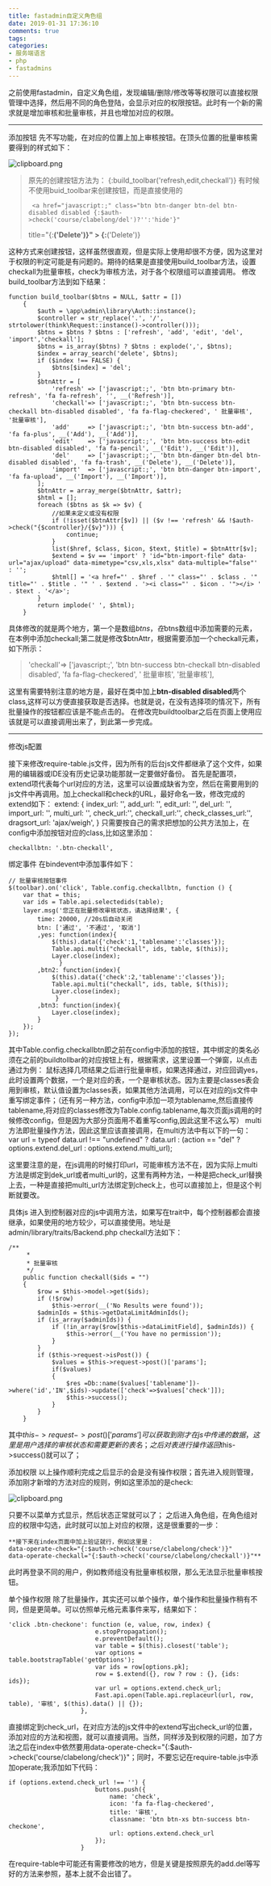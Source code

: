 ```yaml
---
title: fastadmin自定义角色组
date: 2019-01-31 17:36:10
comments: true
tags:
categories: 
- 服务端语言
- php
- fastadmins
---
```

之前使用fastadmin，自定义角色组，发现编辑/删除/修改等等权限可以直接权限管理中选择，然后用不同的角色登陆，会显示对应的权限按钮。此时有一个新的需求就是增加审核和批量审核，并且也增加对应的权限。


----------

添加按钮
    先不写功能，在对应的位置上加上审核按钮。在顶头位置的批量审核需要得到的样式如下：
    
![clipboard.png](https://image-static.segmentfault.com/105/121/1051217979-5b03e62334d57_articlex)

   

>  原先的创建按钮方法为：
>     {:build_toolbar('refresh,edit,checkall')}
> 有时候不使用buid_toolbar来创建按钮，而是直接使用的
>    
> 
>      <a href="javascript:;" class="btn btn-danger btn-del btn-disabled disabled {:$auth->check('course/clabelong/del')?'':'hide'}"
> title="{:__('Delete')}" ><i class="fa fa-trash"></i>
> {:__('Delete')}</a>

这种方式来创建按钮，这样虽然很直观，但是实际上使用却很不方便，因为这里对于权限的判定可能是有问题的。期待的结果是直接使用build_toolbar方法，设置checkall为批量审核，check为审核方法，对于各个权限组可以直接调用。
修改build_toolbar方法到如下结果：

    function build_toolbar($btns = NULL, $attr = [])
        {
            $auth = \app\admin\library\Auth::instance();
            $controller = str_replace('.', '/', strtolower(think\Request::instance()->controller()));
            $btns = $btns ? $btns : ['refresh', 'add', 'edit', 'del', 'import','checkall'];
            $btns = is_array($btns) ? $btns : explode(',', $btns);
            $index = array_search('delete', $btns);
            if ($index !== FALSE) {
                $btns[$index] = 'del';
            }
            $btnAttr = [
                'refresh' => ['javascript:;', 'btn btn-primary btn-refresh', 'fa fa-refresh', '', __('Refresh')],
                'checkall'=> ['javascript:;', 'btn btn-success btn-checkall btn-disabled disabled', 'fa fa-flag-checkered', ' 批量审核', '批量审核'],
                'add'     => ['javascript:;', 'btn btn-success btn-add', 'fa fa-plus', __('Add'), __('Add')],
                'edit'    => ['javascript:;', 'btn btn-success btn-edit btn-disabled disabled', 'fa fa-pencil', __('Edit'), __('Edit')],
                'del'     => ['javascript:;', 'btn btn-danger btn-del btn-disabled disabled', 'fa fa-trash', __('Delete'), __('Delete')],
                'import'  => ['javascript:;', 'btn btn-danger btn-import', 'fa fa-upload', __('Import'), __('Import')],
            ];
            $btnAttr = array_merge($btnAttr, $attr);
            $html = [];
            foreach ($btns as $k => $v) {
                //如果未定义或没有权限
                if (!isset($btnAttr[$v]) || ($v !== 'refresh' && !$auth->check("{$controller}/{$v}"))) {
                    continue;
                }
                list($href, $class, $icon, $text, $title) = $btnAttr[$v];
                $extend = $v == 'import' ? 'id="btn-import-file" data-url="ajax/upload" data-mimetype="csv,xls,xlsx" data-multiple="false"' : '';
                $html[] = '<a href="' . $href . '" class="' . $class . '" title="' . $title . '" ' . $extend . '><i class="' . $icon . '"></i> ' . $text . '</a>';
            }
            return implode(' ', $html);
        }
                    
具体修改的就是两个地方，第一个是数组$btns，在$btns数组中添加需要的元素，在本例中添加checkall;第二就是修改$btnAttr，根据需要添加一个checkall元素，如下所示：

    

> 'checkall'=> ['javascript:;', 'btn btn-success btn-checkall
> btn-disabled disabled', 'fa fa-flag-checkered', ' 批量审核', '批量审核'],

            
这里有需要特别注意的地方是，最好在类中加上**btn-disabled disabled**两个class,这样可以方便直接获取是否选择。也就是说，在没有选择项的情况下，所有批量操作的按钮都应该是不能点击的。
在修改完buildtoolbar之后在页面上使用应该就是可以直接调用出来了，到此第一步完成。


----------

修改js配置

接下来修改require-table.js文件，因为所有的后台js文件都继承了这个文件，如果用的编辑器或IDE没有历史记录功能那就一定要做好备份。
    首先是配置项，extend项代表每个url对应的方法，这里可以设置成缺省为空，然后在需要用到的js文件中再调用。加上checkall和check的URL，最好命名一致，修改完成的extend如下：
    extend: {
                index_url: '',
                add_url: '',
                edit_url: '',
                del_url: '',
                import_url: '',
                multi_url: '',
                check_url:'',
                checkall_url:'',
                check_classes_url:'',
                dragsort_url: 'ajax/weigh',
            }
只需要按自己的需求把想加的公共方法加上，在config中添加按钮对应的class,比如这里添加：

    checkallbtn: '.btn-checkall',


绑定事件
在bindevent中添加事件如下：

    // 批量审核按钮事件
    $(toolbar).on('click', Table.config.checkallbtn, function () {
        var that = this;
        var ids = Table.api.selectedids(table);
        layer.msg('您正在批量修改审核状态，请选择结果', {
            time: 20000, //20s后自动关闭
            btn: ['通过', '不通过', '取消']
            ,yes: function(index){
                $(this).data({'check':1,'tablename':'classes'});
                Table.api.multi("checkall", ids, table, $(this));
                Layer.close(index);
                  }
            ,btn2: function(index){
                $(this).data({'check':2,'tablename':'classes'});
                Table.api.multi("checkall", ids, table, $(this));
                Layer.close(index);
                 }
            ,btn3: function(index){
                Layer.close(index);
            }
        });
    });

其中Table.config.checkallbtn即之前在config中添加的按钮，其中绑定的类名必须在之前的buildtollbar的对应按钮上有，根据需求，这里设置一个弹窗，以点击通过为例：
鼠标选择几项结果之后进行批量审核，如果选择通过，对应回调yes，此时设置两个数据，一个是对应的表，一个是审核状态。因为主要是classes表会用到审核，默认值设置为classes表，如果其他方法调用，可以在对应的js文件中重写绑定事件；（还有另一种方法，config中添加一项为tablename,然后直接传tablename,将对应的classes修改为Table.config.tablename,每次页面js调用的时候修改config，但是因为大部分页面用不着重写config,因此这里不这么写）
multi方法即批量操作方法，因此这里应该直接调用，在multi方法中有以下的一句：
var url = typeof data.url !== "undefined" ? data.url : (action == "del" ? options.extend.del_url : options.extend.multi_url);

这里要注意的是，在js调用的时候打印url，可能审核方法不在，因为实际上multi方法是绑定到dek_url或者multi_url的，这里有两种方法，一种是把check_url替换上去，一种是直接把multi_url方法绑定到check上，也可以直接加上，但是这个判断就要改。


具体js
进入到控制器对应的js中调用方法，如果写在trait中，每个控制器都会直接继承，如果使用的地方较少，可以直接使用。地址是admin/library/traits/Backend.php
checkall方法如下：

    /**
         *
         * 批量审核
         */
        public function checkall($ids = "")
        {
            $row = $this->model->get($ids);
            if (!$row)
                $this->error(__('No Results were found'));
            $adminIds = $this->getDataLimitAdminIds();
            if (is_array($adminIds)) {
                if (!in_array($row[$this->dataLimitField], $adminIds)) {
                    $this->error(__('You have no permission'));
                }
            }
            if ($this->request->isPost()) {
                $values = $this->request->post()['params'];
                if($values)
                {
                    $res =Db::name($values['tablename'])->where('id','IN',$ids)->update(['check'=>$values['check']]);
                    $this->success();
                }
            }
        }
        


其中$this->request->post()['params']可以获取到刚才在js中传递的数据，这里是用户选择的审核状态和需要更新的表名；之后对表进行操作返回$this->success()就可以了；


添加权限
以上操作顺利完成之后显示的会是没有操作权限；首先进入规则管理，添加刚才新增的方法对应的规则，例如这里添加的是check:

![clipboard.png](https://segmentfault.com/img/bVba37O?w=736&h=333)

只要不以菜单方式显示，然后状态正常就可以了；
之后进入角色组，在角色组对应的权限中勾选，此时就可以加上对应的权限，这是很重要的一步：

    **接下来在index页面中加上验证就行，例如这里是：
    data-operate-check="{:$auth->check('course/clabelong/check')}"
    data-operate-checkall="{:$auth->check('course/clabelong/checkall')}"**

此时再登录不同的用户，例如教师组没有批量审核权限，那么无法显示批量审核按钮。


单个操作权限
除了批量操作，其实还可以单个操作，单个操作和批量操作稍有不同，但是更简单。可以仿照单元格元素事件来写，结果如下：

    'click .btn-checkone': function (e, value, row, index) {
                            e.stopPropagation();
                            e.preventDefault();
                            var table = $(this).closest('table');
                            var options = table.bootstrapTable('getOptions');
                            var ids = row[options.pk];
                            row = $.extend({}, row ? row : {}, {ids: ids});
                            var url = options.extend.check_url;
                            Fast.api.open(Table.api.replaceurl(url, row, table), '审核', $(this).data() || {});
                        },

直接绑定到check_url，在对应方法的js文件中的extend写出check_url的位置，添加对应的方法和视图，就可以直接调用。当然，同样涉及到权限的问题，加了方法之后在index中依然要用data-operate-check="{:$auth->check('course/clabelong/check')}"；同时，不要忘记在require-table.js中添加operate;我添加如下代码：

    if (options.extend.check_url !== '') {
                            buttons.push({
                                name: 'check',
                                icon: 'fa fa-flag-checkered',
                                title: '审核',
                                classname: 'btn btn-xs btn-success btn-checkone',
                                url: options.extend.check_url
                            });
                        }


在require-table中可能还有需要修改的地方，但是关键是按照原先的add.del等写好的方法来参照，基本上就不会出错了。
        